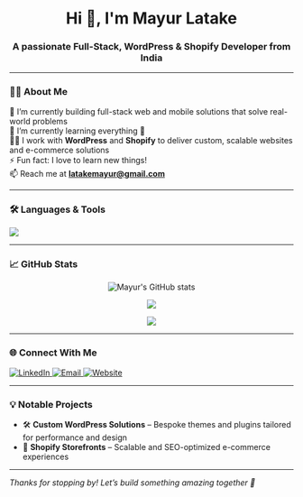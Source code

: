 <h1 align="center">Hi 👋, I'm Mayur Latake</h1>
<h3 align="center">A passionate Full-Stack, WordPress & Shopify Developer from India</h3>

---

### 🧑‍💻 About Me

🔭 I’m currently building full-stack web and mobile solutions that solve real-world problems  
🌱 I’m currently learning everything 🤣  
👨‍💻 I work with **WordPress** and **Shopify** to deliver custom, scalable websites and e-commerce solutions  
⚡ Fun fact: I love to learn new things!  
📫 Reach me at **latakemayur@gmail.com**

---

### 🛠️ Languages & Tools

<p align="left">
  <img src="https://skillicons.dev/icons?i=html,css,js,php,mysql,react,wordpress,shopify,vscode,git,github,linux,figma" />
</p>

---

### 📈 GitHub Stats

<p align="center">
  <img src="https://github-readme-stats.vercel.app/api?username=latake-mayur&show_icons=true&theme=tokyonight" alt="Mayur's GitHub stats" />
</p>
<p align="center">
  <img src="https://github-readme-streak-stats.herokuapp.com/?user=latake-mayur&theme=tokyonight" />
</p>
<p align="center">
  <img src="https://github-readme-stats.vercel.app/api/top-langs/?username=latake-mayur&layout=compact&theme=tokyonight" />
</p>

---

### 🌐 Connect With Me

<p align="left">
  <a href="https://linkedin.com/in/mayur-latake-56899723b" target="_blank">
    <img src="https://skillicons.dev/icons?i=linkedin" alt="LinkedIn" />
  </a>
  <a href="mailto:latakemayur@gmail.com" target="_blank">
    <img src="https://skillicons.dev/icons?i=gmail" alt="Email" />
  </a>
  <a href="https://mayurlatake.tech" target="_blank">
    <img src="https://skillicons.dev/icons?i=wordpress" alt="Website" />
  </a>
</p>

---

### 💡 Notable Projects

- 🛠️ **Custom WordPress Solutions** – Bespoke themes and plugins tailored for performance and design  
- 🛒 **Shopify Storefronts** – Scalable and SEO-optimized e-commerce experiences  

---

_Thanks for stopping by! Let’s build something amazing together 🚀_
